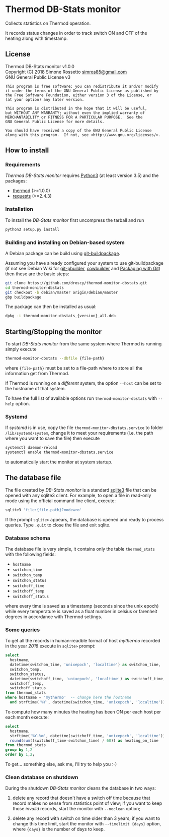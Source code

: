 # Thermod DB-Stats monitor
Collects statistics on Thermod operation.

It records status changes in order to track switch ON and OFF of the heating
along with timestamp.

## License
Thermod DB-Stats monitor v1.0.0 \
Copyright (C) 2018 Simone Rossetto <simros85@gmail.com> \
GNU General Public License v3

    This program is free software: you can redistribute it and/or modify
    it under the terms of the GNU General Public License as published by
    the Free Software Foundation, either version 3 of the License, or
    (at your option) any later version.
    
    This program is distributed in the hope that it will be useful,
    but WITHOUT ANY WARRANTY; without even the implied warranty of
    MERCHANTABILITY or FITNESS FOR A PARTICULAR PURPOSE.  See the
    GNU General Public License for more details.
    
    You should have received a copy of the GNU General Public License
    along with this program.  If not, see <http://www.gnu.org/licenses/>.


## How to install

### Requirements
*Thermod DB-Stats monitor* requires [Python3](https://www.python.org/)
(at least version 3.5) and the packages:

 - [thermod](https://github.com/droscy/thermod) (>=1.0.0)
 - [requests](http://docs.python-requests.org/) (>=2.4.3)

### Installation
To install the *DB-Stats monitor* first uncompress the tarball and run

```bash
python3 setup.py install
```

### Building and installing on Debian-based system
A Debian package can be build using
[git-buildpackage](https://honk.sigxcpu.org/piki/projects/git-buildpackage/).

Assuming you have already configured your system to use git-buildpackage
(if not see Debian Wiki for [git-pbuilder](https://wiki.debian.org/git-pbuilder),
[cowbuilder](https://wiki.debian.org/cowbuilder) and
[Packaging with Git](https://wiki.debian.org/PackagingWithGit)) then these are
the basic steps:

```bash
git clone https://github.com/droscy/thermod-monitor-dbstats.git
cd thermod-monitor-dbstats
git checkout -b debian/master origin/debian/master
gbp buildpackage
```

The package can then be installed as usual:

```bash
dpkg -i thermod-monitor-dbstats_{version}_all.deb
```


## Starting/Stopping the monitor
To start *DB-Stats monitor* from the same system where Thermod is
running simply execute

```bash
thermod-monitor-dbstats --dbfile {file-path}
```

where `{file-path}` must be set to a file-path where to store all the
information get from Thermod.

If Thermod is running on a *different* system, the option `--host` can be set
to the hostname of that system.

To have the full list of available options run `thermod-monitor-dbstats`
with `--help` option.

### Systemd
If *systemd* is in use, copy the file `thermod-monitor-dbstats.service`
to folder `/lib/systemd/system`, change it to meet your requirements (i.e.
the path where you want to save the file) then execute

```bash
systemctl daemon-reload
systemctl enable thermod-monitor-dbstats.service
```

to automatically start the monitor at system startup.


## The database file
The file created by *DB-Stats monitor* is a standard
[sqlite3](https://www.sqlite.org/) file that can be opened with any
sqlite3 client. For example, to open a file in read-only mode using the
official command line client, execute:

```bash
sqlite3 'file:{file-path}?mode=ro'
```

If the prompt `sqlite>` appears, the database is opened and ready to process
queries. Type `.quit` to close the file and exit sqlite.

### Database schema
The database file is very simple, it contains only the table `thermod_stats`
with the following fields:

 - `hostname`
 - `switchon_time`
 - `switchon_temp`
 - `switchon_status`
 - `switchoff_time`
 - `switchoff_temp`
 - `switchoff_status`

where every time is saved as a timestamp (seconds since the unix epoch)
while every temperature is saved as a float number in celsius or farenheit
degrees in accordance with Thermod settings.

### Some queries
To get all the records in human-readble format of host *mythermo* recorded
in the year *2018* execute in `sqlite>` prompt:

```sql
select
  hostname,
  datetime(switchon_time, 'unixepoch', 'localtime') as switchon_time,
  switchon_temp,
  switchon_status,
  datetime(switchoff_time, 'unixepoch', 'localtime') as switchoff_time,
  switchoff_temp,
  switchoff_status
from thermod_stats
where hostname = 'mythermo'  -- change here the hostname
  and strftime('%Y', datetime(switchon_time, 'unixepoch', 'localtime')) = '2018';
```

To compute how many minutes the heating has been ON per each host per each
month execute:

```sql
select
  hostname,
  strftime('%Y-%m', datetime(switchoff_time, 'unixepoch', 'localtime')) as month,
  round(sum((switchoff_time-switchon_time) / 60)) as heating_on_time
from thermod_stats
group by 1,2
order by 1,2;
```

To get... something else, ask me, I'll try to help you :-)

### Clean database on shutdown
During the shutdown *DB-Stats monitor* cleans the database in two ways:

 1. delete any record that doesn't have a switch off time because that
    record makes no sense from statistics point of view; if you want to keep
    those *invalid* records, start the monitor with `--noclean` option;

 2. delete any record with switch on time older than 3 years; if you want to
    change this time limit, start the monitor with `--timelimit {days}`
    option, where `{days}` is the number of days to keep.
